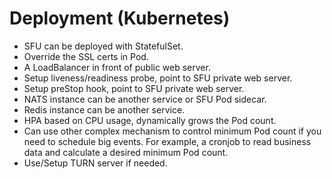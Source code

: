 # Deployment (Kubernetes)

* SFU can be deployed with StatefulSet.
* Override the SSL certs in Pod.
* A LoadBalancer in front of public web server.
* Setup liveness/readiness probe, point to SFU private web server.
* Setup preStop hook, point to SFU private web server.
* NATS instance can be another service or SFU Pod sidecar.
* Redis instance can be another service.
* HPA based on CPU usage, dynamically grows the Pod count.
* Can use other complex mechanism to control minimum Pod count if you need to schedule big events. For example, a cronjob to read business data and calculate a desired minimum Pod count.
* Use/Setup TURN server if needed.

